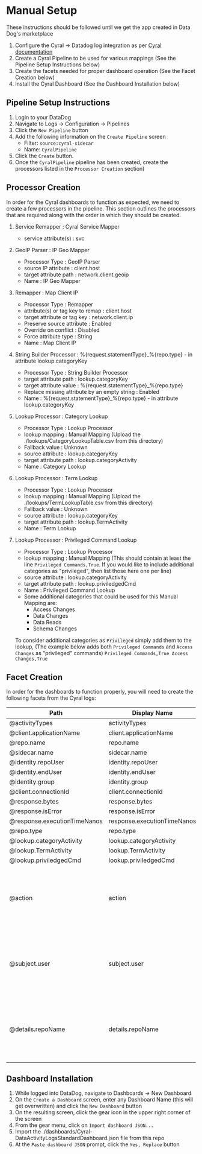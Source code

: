 # Manual Setup
These instructions should be followed until we get the app created in Data Dog's marketplace

1. Configure the Cyral -> Datadog log integration as per [Cyral documentation](https://cyral.com/docs/integrations/siem/datadog-logs)
2. Create a Cyral Pipeline to be used for various mappings (See the Pipeline Setup Instructions below)
3. Create the facets needed for proper dashboard operation (See the Facet Creation below)
4. Install the Cyral Dashboard (See the Dashboard Installation below)

## Pipeline Setup Instructions

1. Login to your DataDog
2. Navigate to Logs -> Configuration -> Pipelines
3. Click the `New Pipeline` button
4. Add the following information on the `Create Pipeline` screen
   - Filter: `source:cyral-sidecar`
   - Name: `CyralPipeline`
5. Click the `Create` button.
6. Once the `CyralPipeline` pipeline has been created, create the processors listed in the `Processor Creation` section)

## Processor Creation
In order for the Cyral dashboards to function as expected, we need to create a few processors in the pipeline.
This section outlines the processors that are required along with the order in which they should be created.

1. Service Remapper : Cyral Service Mapper
   - service attribute(s) : svc
2. GeoIP Parser : IP Geo Mapper
   - Processor Type : GeoIP Parser
   - source IP attribute : client.host
   - target attribute path : network.client.geoip
   - Name : IP Geo Mapper
3. Remapper : Map Client IP
   - Processor Type : Remapper
   - attribute(s) or tag key to remap : client.host
   - target attribute or tag key : network.client.ip
   - Preserve source attribute : Enabled
   - Override on conflict : Disabled
   - Force attribute type : String
   - Name : Map Client IP
4. String Builder Processor : %{request.statementType}_%{repo.type} - in attribute lookup.categoryKey
   - Processor Type : String Builder Processor
   - target attribute path : lookup.categoryKey
   - target attribute value : %{request.statementType}_%{repo.type}
   - Replace missing attribute by an empty string : Enabled
   - Name : %{request.statementType}_%{repo.type} - in attribute lookup.categoryKey
5. Lookup Processor : Category Lookup
   - Processor Type : Lookup Processor
   - lookup mapping : Manual Mapping (Upload the ./lookups/CategoryLookupTable.csv from this directory)
   - Fallback value : Unknown
   - source attribute : lookup.categoryKey
   - target attribute path : lookup.categoryActivity
   - Name : Category Lookup
6. Lookup Processor : Term Lookup
   - Processor Type : Lookup Processor
   - lookup mapping : Manual Mapping (Upload the ./lookups/TermLookupTable.csv from this directory)
   - Fallback value : Unknown
   - source attribute : lookup.categoryKey
   - target attribute path : lookup.TermActivity
   - Name : Term Lookup
7. Lookup Processor : Privileged Command Lookup
   - Processor Type : Lookup Processor
   - lookup mapping : Manual Mapping (This should contain at least the line `Privileged Commands,True`. If you would like to include additional categories as "privileged", then list those here one per line)
   - source attribute : lookup.categoryActivity
   - target attribute path : lookup.priviledgedCmd
   - Name : Privileged Command Lookup

   * Some additional categories that could be used for this Manual Mapping are:
     - Access Changes
     - Data Changes
     - Data Reads
     - Schema Changes

   To consider additional categories as `Privileged` simply add them to the lookup, (The example below adds both `Privileged Commands` and `Access Changes` as "privileged" commands)
   `Privileged Commands,True
    Access Changes,True`

## Facet Creation
In order for the dashboards to function properly, you will need to create the following facets from the Cyral logs:

| Path                         | Display Name                | Type    | Group | Notes                                                                    |
|------------------------------|-----------------------------|---------|-------|--------------------------------------------------------------------------|
| @activityTypes               | activityTypes               | String  | Cyral |                                                                          |
| @client.applicationName      | client.applicationName      | String  | Cyral |                                                                          |
| @repo.name                   | repo.name                   | String  | Cyral |                                                                          |
| @sidecar.name                | sidecar.name                | String  | Cyral |                                                                          |
| @identity.repoUser           | identity.repoUser           | String  | Cyral |                                                                          |
| @identity.endUser            | identity.endUser            | String  | Cyral |                                                                          |
| @identity.group              | identity.group              | String  | Cyral |                                                                          |
| @client.connectionId         | client.connectionId         | String  | Cyral |                                                                          |
| @response.bytes              | response.bytes              | Integer | Cyral |                                                                          |
| @response.isError            | response.isError            | Boolean | Cyral |                                                                          |
| @response.executionTimeNanos | response.executionTimeNanos | Integer | Cyral |                                                                          |
| @repo.type                   | repo.type                   | String  | Cyral |                                                                          |
| @lookup.categoryActivity     | lookup.categoryActivity     | String  | Cyral |                                                                          |
| @lookup.TermActivity         | lookup.TermActivity         | String  | Cyral |                                                                          |
| @lookup.priviledgedCmd       | lookup.priviledgedCmd       | String  | Cyral |                                                                          |
| @action                      | action                      | String  | Cyral | This will only be available if you have integrated `Cyral Activity Logs` |
| @subject.user                | subject.user                | String  | Cyral | This will only be available if you have integrated `Cyral Activity Logs` |
| @details.repoName            | details.repoName            | String  | Cyral | This will only be available if you have integrated `Cyral Activity Logs` |

## Dashboard Installation

1. While logged into DataDog, navigate to Dashboards -> New Dashboard
2. On the `Create a Dashboard` screen, enter any Dashboard Name (this will get overwritten) and click the `New Dashboard` button
3. On the resulting screen, click the gear icon in the upper right corner of the screen
4. From the gear menu, click on `Import dashboard JSON...`
5. Import the ./dashboards/Cyral-DataActivityLogsStandardDashboard.json file from this repo
6. At the `Paste dashboard JSON` prompt, click the `Yes, Replace` button
